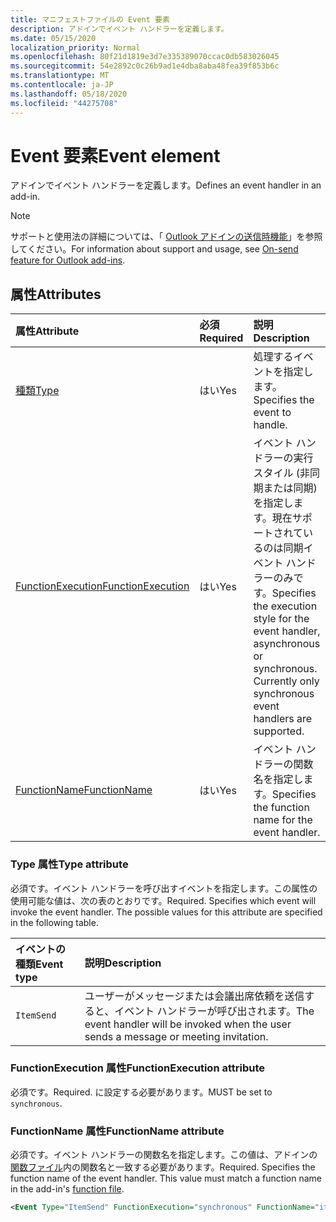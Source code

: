 ```yaml
---
title: マニフェストファイルの Event 要素
description: アドインでイベント ハンドラーを定義します。
ms.date: 05/15/2020
localization_priority: Normal
ms.openlocfilehash: 80f21d1819e3d7e335389070ccac0db583026045
ms.sourcegitcommit: 54e2892c0c26b9ad1e4dba8aba48fea39f853b6c
ms.translationtype: MT
ms.contentlocale: ja-JP
ms.lasthandoff: 05/18/2020
ms.locfileid: "44275708"
---
```

# <a name="event-element"></a><span data-ttu-id="77818-103">Event 要素</span><span class="sxs-lookup"><span data-stu-id="77818-103">Event element</span></span>

<span data-ttu-id="77818-104">アドインでイベント ハンドラーを定義します。</span><span class="sxs-lookup"><span data-stu-id="77818-104">Defines an event handler in an add-in.</span></span>

> [!NOTE]
> <span data-ttu-id="77818-105">サポートと使用法の詳細については、「 [Outlook アドインの送信時機能](../../outlook/outlook-on-send-addins.md)」を参照してください。</span><span class="sxs-lookup"><span data-stu-id="77818-105">For information about support and usage, see [On-send feature for Outlook add-ins](../../outlook/outlook-on-send-addins.md).</span></span>

## <a name="attributes"></a><span data-ttu-id="77818-106">属性</span><span class="sxs-lookup"><span data-stu-id="77818-106">Attributes</span></span>

|  <span data-ttu-id="77818-107">属性</span><span class="sxs-lookup"><span data-stu-id="77818-107">Attribute</span></span>  |  <span data-ttu-id="77818-108">必須</span><span class="sxs-lookup"><span data-stu-id="77818-108">Required</span></span>  |  <span data-ttu-id="77818-109">説明</span><span class="sxs-lookup"><span data-stu-id="77818-109">Description</span></span>  |
|:-----|:-----|:-----|
|  [<span data-ttu-id="77818-110">種類</span><span class="sxs-lookup"><span data-stu-id="77818-110">Type</span></span>](#type-attribute)  |  <span data-ttu-id="77818-111">はい</span><span class="sxs-lookup"><span data-stu-id="77818-111">Yes</span></span>  | <span data-ttu-id="77818-112">処理するイベントを指定します。</span><span class="sxs-lookup"><span data-stu-id="77818-112">Specifies the event to handle.</span></span> |
|  [<span data-ttu-id="77818-113">FunctionExecution</span><span class="sxs-lookup"><span data-stu-id="77818-113">FunctionExecution</span></span>](#functionexecution-attribute)  |  <span data-ttu-id="77818-114">はい</span><span class="sxs-lookup"><span data-stu-id="77818-114">Yes</span></span>  | <span data-ttu-id="77818-p101">イベント ハンドラーの実行スタイル (非同期または同期) を指定します。現在サポートされているのは同期イベント ハンドラーのみです。</span><span class="sxs-lookup"><span data-stu-id="77818-p101">Specifies the execution style for the event handler, asynchronous or synchronous. Currently only synchronous event handlers are supported.</span></span> |
|  [<span data-ttu-id="77818-117">FunctionName</span><span class="sxs-lookup"><span data-stu-id="77818-117">FunctionName</span></span>](#functionname-attribute)  |  <span data-ttu-id="77818-118">はい</span><span class="sxs-lookup"><span data-stu-id="77818-118">Yes</span></span>  | <span data-ttu-id="77818-119">イベント ハンドラーの関数名を指定します。</span><span class="sxs-lookup"><span data-stu-id="77818-119">Specifies the function name for the event handler.</span></span> |

### <a name="type-attribute"></a><span data-ttu-id="77818-120">Type 属性</span><span class="sxs-lookup"><span data-stu-id="77818-120">Type attribute</span></span>

<span data-ttu-id="77818-p102">必須です。イベント ハンドラーを呼び出すイベントを指定します。この属性の使用可能な値は、次の表のとおりです。</span><span class="sxs-lookup"><span data-stu-id="77818-p102">Required. Specifies which event will invoke the event handler. The possible values for this attribute are specified in the following table.</span></span>

|  <span data-ttu-id="77818-124">イベントの種類</span><span class="sxs-lookup"><span data-stu-id="77818-124">Event type</span></span>  |  <span data-ttu-id="77818-125">説明</span><span class="sxs-lookup"><span data-stu-id="77818-125">Description</span></span>  |
|:-----|:-----|
|  `ItemSend`  |  <span data-ttu-id="77818-126">ユーザーがメッセージまたは会議出席依頼を送信すると、イベント ハンドラーが呼び出されます。</span><span class="sxs-lookup"><span data-stu-id="77818-126">The event handler will be invoked when the user sends a message or meeting invitation.</span></span>  |

### <a name="functionexecution-attribute"></a><span data-ttu-id="77818-127">FunctionExecution 属性</span><span class="sxs-lookup"><span data-stu-id="77818-127">FunctionExecution attribute</span></span>

<span data-ttu-id="77818-128">必須です。</span><span class="sxs-lookup"><span data-stu-id="77818-128">Required.</span></span> <span data-ttu-id="77818-129">に設定する必要があります。</span><span class="sxs-lookup"><span data-stu-id="77818-129">MUST be set to `synchronous`.</span></span>

### <a name="functionname-attribute"></a><span data-ttu-id="77818-130">FunctionName 属性</span><span class="sxs-lookup"><span data-stu-id="77818-130">FunctionName attribute</span></span>

<span data-ttu-id="77818-p104">必須です。イベント ハンドラーの関数名を指定します。この値は、アドインの[関数ファイル](functionfile.md)内の関数名と一致する必要があります。</span><span class="sxs-lookup"><span data-stu-id="77818-p104">Required. Specifies the function name of the event handler. This value must match a function name in the add-in's [function file](functionfile.md).</span></span>

```xml
<Event Type="ItemSend" FunctionExecution="synchronous" FunctionName="itemSendHandler" />
```
